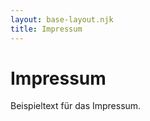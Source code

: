 ```yaml
---
layout: base-layout.njk
title: Impressum
---
```


<h1>Impressum</h1>
<p>Beispieltext für das Impressum.</p>
